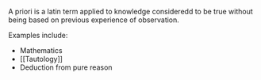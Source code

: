 A priori is a latin term applied to knowledge consideredd to be true without being based on previous experience of observation.

Examples include:
- Mathematics
- [[Tautology]]
- Deduction from pure reason